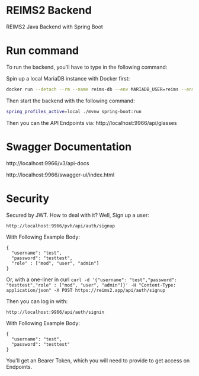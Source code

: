# REIMS2 Backend

REIMS2 Java Backend with Spring Boot

# Run command

To run the backend, you'll have to type in the following command:

Spin up a local MariaDB instance with Docker first:

```bash
docker run --detach --rm --name reims-db --env MARIADB_USER=reims --env MARIADB_PASSWORD=reims --env MARIADB_DATABASE=reims --env MARIADB_ROOT_PASSWORD=root -p 3306:3306 mariadb:latest
```

Then start the backend with the following command:

```bash
spring_profiles_active=local ./mvnw spring-boot:run
```

Then you can the API Endpoints via:
http://localhost:9966/api/glasses

# Swagger Documentation

http://localhost:9966/v3/api-docs

http://localhost:9966/swagger-ui/index.html

# Security

Secured by JWT. How to deal with it?
Well, Sign up a user:

```
http://localhost:9966/pvh/api/auth/signup
```

With Following Example Body:

```
{
  "username": "test",
  "password": "testtest",
  "role" : ["mod", "user", "admin"]
}
```

Or, with a one-liner in curl
`curl -d '{"username": "test","password": "testtest","role" : ["mod", "user", "admin"]}' -H "Content-Type: application/json" -X POST https://reims2.app/api/auth/signup`

Then you can log in with:

```
http://localhost:9966/api/auth/signin
```

With Following Example Body:

```
{
  "username": "test",
  "password": "testtest"
}
```

You'll get an Bearer Token, which you will need to provide to get access on Endpoints.

